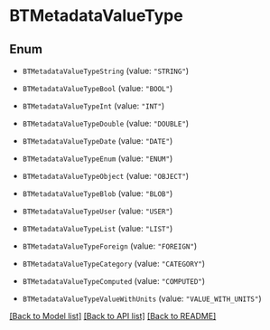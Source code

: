 # BTMetadataValueType

## Enum


* `BTMetadataValueTypeString` (value: `"STRING"`)

* `BTMetadataValueTypeBool` (value: `"BOOL"`)

* `BTMetadataValueTypeInt` (value: `"INT"`)

* `BTMetadataValueTypeDouble` (value: `"DOUBLE"`)

* `BTMetadataValueTypeDate` (value: `"DATE"`)

* `BTMetadataValueTypeEnum` (value: `"ENUM"`)

* `BTMetadataValueTypeObject` (value: `"OBJECT"`)

* `BTMetadataValueTypeBlob` (value: `"BLOB"`)

* `BTMetadataValueTypeUser` (value: `"USER"`)

* `BTMetadataValueTypeList` (value: `"LIST"`)

* `BTMetadataValueTypeForeign` (value: `"FOREIGN"`)

* `BTMetadataValueTypeCategory` (value: `"CATEGORY"`)

* `BTMetadataValueTypeComputed` (value: `"COMPUTED"`)

* `BTMetadataValueTypeValueWithUnits` (value: `"VALUE_WITH_UNITS"`)


[[Back to Model list]](../README.md#documentation-for-models) [[Back to API list]](../README.md#documentation-for-api-endpoints) [[Back to README]](../README.md)


